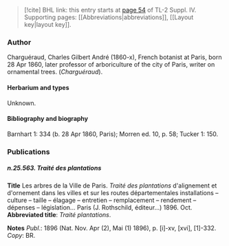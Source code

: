 > [!cite] BHL link: this entry starts at [page 54](https://www.biodiversitylibrary.org/item/103860#page/64/mode/1up) of TL-2 Suppl. IV.
> Supporting pages: [[Abbreviations|abbreviations]], [[Layout key|layout key]].

### Author

Charguéraud, Charles Gilbert André (1860-x), French botanist at Paris, born 28 Apr 1860, later professor of arboriculture of the city of Paris, writer on ornamental trees. (*Charguéraud*).

#### Herbarium and types

Unknown.

#### Bibliography and biography

Barnhart 1: 334 (b. 28 Apr 1860, Paris); Morren ed. 10, p. 58; Tucker 1: 150.

### Publications

##### n.25.563. Traité des plantations

**Title**
Les arbres de la Ville de Paris. *Traité des plantations* d'alignement et d'ornement dans les villes et sur les routes départementales installations – culture – taille – élagage – entretien – remplacement – rendement – dépenses – législation... Paris (J. Rothschild, éditeur...) 1896. Oct.
**Abbreviated title**: *Traité plantations*.

**Notes**
*Publ*.: 1896 (Nat. Nov. Apr (2), Mai (1) 1896), p. \[i\]-xv, \[xvi\], \[1\]-332. *Copy*: BR.

